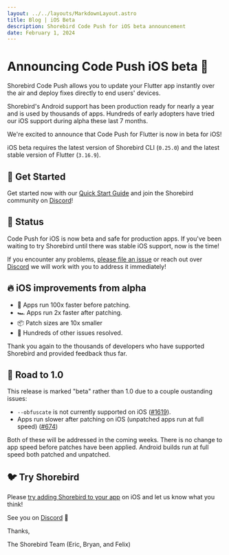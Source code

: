 ```yaml
---
layout: ../../layouts/MarkdownLayout.astro
title: Blog | iOS Beta
description: Shorebird Code Push for iOS beta announcement
date: February 1, 2024
---
```


# Announcing Code Push iOS beta 🥳

Shorebird Code Push allows you to update your Flutter app instantly over the air
and deploy fixes directly to end users' devices.

Shorebird's Android support has been production ready for nearly a year and is
used by thousands of apps. Hundreds of early adopters have tried our iOS support
during alpha these last 7 months.

We're excited to announce that Code Push for Flutter is now in beta for iOS!

iOS beta requires the latest version of Shorebird CLI (`0.25.0`) and the latest
stable version of Flutter (`3.16.9`).

## 🚀 Get Started

Get started now with our [Quick Start
Guide](https://docs.shorebird.dev/guides/code_push_quickstart) and join the
Shorebird community on [Discord](https://discord.gg/shorebird)!

## 🚦 Status

Code Push for iOS is now beta and safe for production apps. If you've been
waiting to try Shorebird until there was stable iOS support, now is the time!

If you encounter any problems, [please file an
issue](https://github.com/shorebirdtech/shorebird/issues/new/choose) or reach
out over [Discord](https://discord.gg/shorebird) we will work with you to
address it immediately!

## 🔥 iOS improvements from alpha

- 🚀 Apps run 100x faster before patching.
- 🏎️ Apps run 2x faster after patching.
- 📦 Patch sizes are 10x smaller
- 🔨 Hundreds of other issues resolved.

Thank you again to the thousands of developers who have supported Shorebird and
provided feedback thus far.

## 🚏 Road to 1.0

This release is marked "beta" rather than 1.0 due to a couple oustanding issues:

- `--obfuscate` is not currently supported on iOS
  ([#1619](https://github.com/shorebirdtech/shorebird/issues/1619)).
- Apps run slower after patching on iOS (unpatched apps run at full speed)
  ([#674](https://github.com/shorebirdtech/shorebird/issues/674))

Both of these will be addressed in the coming weeks. There is no change to app
speed before patches have been applied. Android builds run at full speed both
patched and unpatched.

## 🐦 Try Shorebird

Please [try adding Shorebird to your
app](https://docs.shorebird.dev/guides/code_push_quickstart) on iOS and let us
know what you think!

See you on [Discord](https://discord.gg/shorebird) 👋

Thanks,

The Shorebird Team (Eric, Bryan, and Felix)
